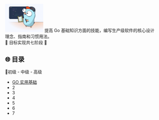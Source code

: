 <img src="./images/README/go-intro.svg" alt="go-intro" width="25%" />  提高 Go 基础知识方面的技能，编写生产级软件的核心设计理念、指南和习惯用法。  
🚀 目标实现共七阶段 🚀

## 🌐 目录

🧩初级 - 中级 - 高级

+ [GO 实用基础]()
+ 2
+ 3
+ 4
+ 5
+ 6
+ 7
